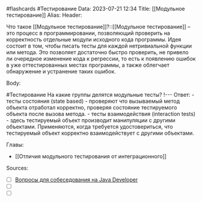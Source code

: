 #flashcards #Тестирование
Data: 2023-07-21 12:34
Title: [[Модульное тестирование]]
Alias:
Header:

Что такое [[Модульное тестирование]]?::[[Модульное тестирование]] – это процесс в программировании, позволяющий проверить на корректность отдельные модули исходного кода программы. Идея состоит в том, чтобы писать тесты для каждой нетривиальной функции или метода. Это позволяет достаточно быстро проверить, не привело ли очередное изменение кода к регрессии, то есть к появлению ошибок в уже оттестированных местах программы, а также облегчает обнаружение и устранение таких ошибок.
<!--SR:!2023-11-03,10,310-->



Body:



#Тестирование 
На какие группы делятся модульные тесты?
!---
Ответ:
	- тесты состояния (state based) - проверяют что вызываемый метод объекта отработал корректно, проверяя состояние тестируемого объекта после вызова метода.
    - тесты взаимодействия (interaction tests) - здесь тестируемый объект производит манипуляции с другими объектами. Применяются, когда требуется удостовериться, что тестируемый объект корректно взаимодействует с другими объектами.
<!--SR:!2023-11-03,10,270-->




Главы:
- [[Отличия модульного тестирования от интеграционного]]


Sources:
- [ ] [Вопросы для собеседования на Java Developer](https://github.com/enhorse/java-interview/blob/master/README.md#%D0%9E%D0%9E%D0%9F)
- [ ] []()
- [ ] []()
